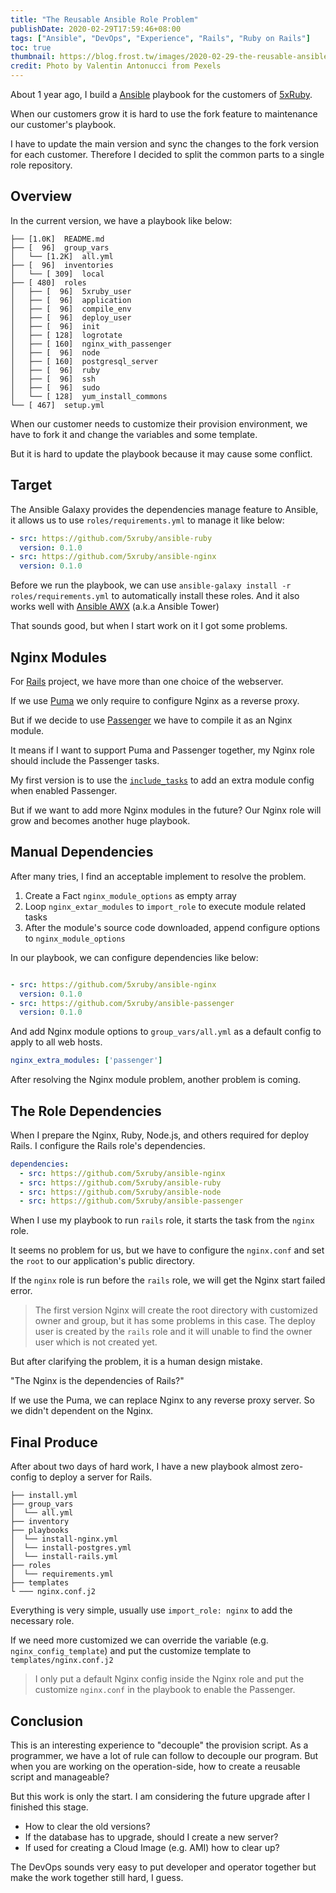 ```yaml
---
title: "The Reusable Ansible Role Problem"
publishDate: 2020-02-29T17:59:46+08:00
tags: ["Ansible", "DevOps", "Experience", "Rails", "Ruby on Rails"]
toc: true
thumbnail: https://blog.frost.tw/images/2020-02-29-the-reusable-ansible-role-problem/thumbnail.jpg
credit: Photo by Valentin Antonucci from Pexels
---
```


About 1 year ago, I build a [Ansible](https://www.ansible.com/) playbook for the customers of [5xRuby](https://5xruby.tw).

When our customers grow it is hard to use the fork feature to maintenance our customer's playbook.

I have to update the main version and sync the changes to the fork version for each customer. Therefore I decided to split the common parts to a single role repository.

<!--more-->

## Overview

In the current version, we have a playbook like below:

```
├── [1.0K]  README.md
├── [  96]  group_vars
│   └── [1.2K]  all.yml
├── [  96]  inventories
│   └── [ 309]  local
├── [ 480]  roles
│   ├── [  96]  5xruby_user
│   ├── [  96]  application
│   ├── [  96]  compile_env
│   ├── [  96]  deploy_user
│   ├── [  96]  init
│   ├── [ 128]  logrotate
│   ├── [ 160]  nginx_with_passenger
│   ├── [  96]  node
│   ├── [ 160]  postgresql_server
│   ├── [  96]  ruby
│   ├── [  96]  ssh
│   ├── [  96]  sudo
│   └── [ 128]  yum_install_commons
└── [ 467]  setup.yml
```

When our customer needs to customize their provision environment, we have to fork it and change the variables and some template.

But it is hard to update the playbook because it may cause some conflict.

## Target

The Ansible Galaxy provides the dependencies manage feature to Ansible, it allows us to use `roles/requirements.yml` to manage it like below:

```yml
- src: https://github.com/5xruby/ansible-ruby
  version: 0.1.0
- src: https://github.com/5xruby/ansible-nginx
  version: 0.1.0
```

Before we run the playbook, we can use `ansible-galaxy install -r roles/requirements.yml` to automatically install these roles. And it also works well with [Ansible AWX](https://github.com/ansible/awx) (a.k.a Ansible Tower)

That sounds good, but when I start work on it I got some problems.

## Nginx Modules

For [Rails](https://rubyonrails.org/) project, we have more than one choice of the webserver.

If we use [Puma](https://puma.io/) we only require to configure Nginx as a reverse proxy.

But if we decide to use [Passenger](https://www.phusionpassenger.com/) we have to compile it as an Nginx module.

It means if I want to support Puma and Passenger together, my Nginx role should include the Passenger tasks.

My first version is to use the [`include_tasks`](https://docs.ansible.com/ansible/latest/modules/include_tasks_module.html) to add an extra module config when enabled Passenger.

But if we want to add more Nginx modules in the future? Our Nginx role will grow and becomes another huge playbook.

## Manual Dependencies

After many tries, I find an acceptable implement to resolve the problem.

1. Create a Fact `nginx_module_options` as empty array
2. Loop `nginx_extar_modules` to `import_role` to execute module related tasks
3. After the module's source code downloaded, append configure options to `nginx_module_options`

In our playbook, we can configure dependencies like below:

```yml

- src: https://github.com/5xruby/ansible-nginx
  version: 0.1.0
- src: https://github.com/5xruby/ansible-passenger
  version: 0.1.0
```

And add Nginx module options to `group_vars/all.yml` as a default config to apply to all web hosts.

```yml
nginx_extra_modules: ['passenger']
```

After resolving the Nginx module problem, another problem is coming.

## The Role Dependencies

When I prepare the Nginx, Ruby, Node.js, and others required for deploy Rails. I configure the Rails role's dependencies.

```yml
dependencies:
  - src: https://github.com/5xruby/ansible-nginx
  - src: https://github.com/5xruby/ansible-ruby
  - src: https://github.com/5xruby/ansible-node
  - src: https://github.com/5xruby/ansible-passenger
```

When I use my playbook to run `rails` role, it starts the task from the `nginx` role.

It seems no problem for us, but we have to configure the `nginx.conf` and set the `root` to our application's public directory.

If the `nginx` role is run before the `rails` role, we will get the Nginx start failed error.

> The first version Nginx will create the root directory with customized owner and group, but it has some problems in this case. The deploy user is created by the `rails` role and it will unable to find the owner user which is not created yet.

But after clarifying the problem, it is a human design mistake.

"The Nginx is the dependencies of Rails?"

If we use the Puma, we can replace Nginx to any reverse proxy server. So we didn't dependent on the Nginx.

## Final Produce

After about two days of hard work, I have a new playbook almost zero-config to deploy a server for Rails.

```
├── install.yml
├── group_vars
│  └── all.yml
├── inventory
├── playbooks
│  └── install-nginx.yml
│  └── install-postgres.yml
│  └── install-rails.yml
├── roles
│  └── requirements.yml
├── templates
└ ─── nginx.conf.j2
```

Everything is very simple, usually use `import_role: nginx` to add the necessary role.

If we need more customized we can override the variable (e.g. `nginx_config_template`) and put the customize template to `templates/nginx.conf.j2`

> I only put a default Nginx config inside the Nginx role and put the customize `nginx.conf` in the playbook to enable the Passenger.

## Conclusion

This is an interesting experience to "decouple" the provision script. As a programmer, we have a lot of rule can follow to decouple our program. But when you are working on the operation-side, how to create a reusable script and manageable?

But this work is only the start. I am considering the future upgrade after I finished this stage.

* How to clear the old versions?
* If the database has to upgrade, should I create a new server?
* If used for creating a Cloud Image (e.g. AMI) how to clear up?

The DevOps sounds very easy to put developer and operator together but make the work together still hard, I guess.
